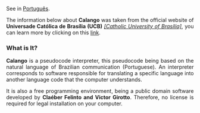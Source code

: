 <p align="justify">See in <a href="https://github.com/KevinyTeixeira/Programming-Learn/blob/Portugol-Branch/Portugol/Sobre%20o%20Portugol%20(Calango).md">Português</a>.

<p align="justify">The information below about <b>Calango</b> was taken from the official website of <b>Universade Católica de Brasília (UCB)</b> <i><a href="https://ucb.catolica.edu.br/portal/">[Catholic University of Brasilia]</a></i>, you can learn more by clicking on this <a href="https://cae.ucb.br/conteudo/programar/algoritmoCalango/new_ambientedealgoritmobcc.html">link</a>.</p>

### What is It?

<p align="justify"><b>Calango</b> is a pseudocode interpreter, this pseudocode being based on the natural language of Brazilian communication (Portuguese). An interpreter corresponds to software responsible for translating a specific language into another language code that the computer understands.</p>
<p align="justify">It is also a free programming environment, being a public domain software developed by <b>Claéber Felinto and Victor Girotto</b>. Therefore, no license is required for legal installation on your computer.</p>
